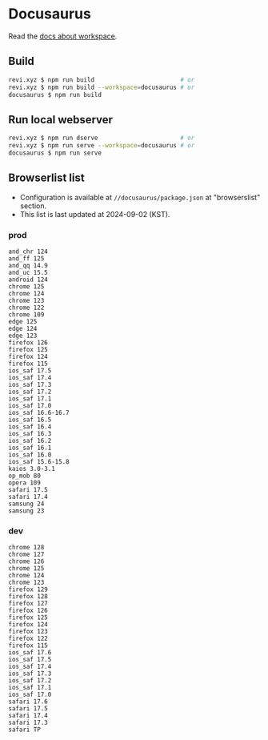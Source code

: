 <!--
SPDX-FileCopyrightText: (C) 2024 Hong Yongmin (https://revi.xyz/) <yewon@revi.email>

SPDX-License-Identifier: Apache-2.0

Licensed under the Apache License, Version 2.0 (the "License");
you may not use this file except in compliance with the License.
You may obtain a copy of the License at

http://www.apache.org/licenses/LICENSE-2.0

Unless required by applicable law or agreed to in writing, software
distributed under the License is distributed on an "AS IS" BASIS,
WITHOUT WARRANTIES OR CONDITIONS OF ANY KIND, either express or implied.
See the License for the specific language governing permissions and
limitations under the License.
-->

# Docusaurus

Read the [docs about workspace](https://revi.kr/Q4HciAF).

## Build

```sh
revi.xyz $ npm run build                        # or
revi.xyz $ npm run build --workspace=docusaurus # or
docusaurus $ npm run build
```

## Run local webserver

```sh
revi.xyz $ npm run dserve                       # or
revi.xyz $ npm run serve --workspace=docusaurus # or
docusaurus $ npm run serve
```

## Browserlist list

- Configuration is available at `//docusaurus/package.json` at "browserslist"
  section.
- This list is last updated at 2024-09-02 (KST).

### prod

```plaintext
and_chr 124
and_ff 125
and_qq 14.9
and_uc 15.5
android 124
chrome 125
chrome 124
chrome 123
chrome 122
chrome 109
edge 125
edge 124
edge 123
firefox 126
firefox 125
firefox 124
firefox 115
ios_saf 17.5
ios_saf 17.4
ios_saf 17.3
ios_saf 17.2
ios_saf 17.1
ios_saf 17.0
ios_saf 16.6-16.7
ios_saf 16.5
ios_saf 16.4
ios_saf 16.3
ios_saf 16.2
ios_saf 16.1
ios_saf 16.0
ios_saf 15.6-15.8
kaios 3.0-3.1
op_mob 80
opera 109
safari 17.5
safari 17.4
samsung 24
samsung 23
```

### dev

```plaintext
chrome 128
chrome 127
chrome 126
chrome 125
chrome 124
chrome 123
firefox 129
firefox 128
firefox 127
firefox 126
firefox 125
firefox 124
firefox 123
firefox 122
firefox 115
ios_saf 17.6
ios_saf 17.5
ios_saf 17.4
ios_saf 17.3
ios_saf 17.2
ios_saf 17.1
ios_saf 17.0
safari 17.6
safari 17.5
safari 17.4
safari 17.3
safari TP
```
